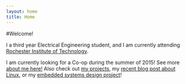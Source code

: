```yaml
---
layout: home
title: Home
---
```


#Welcome!

I a third year Electrical Engineering student, and I am currently 
attending <a href="http://rit.edu" target="_blank">Rochester Institute of Technology</a>. 

I am currently looking for a Co-op during the summer of 2015! 
See more [about me here!](/about) Also check out [my projects](/projects),
my [recent blog post about Linux](/2014/09/04/linux-experience/), or my
[embedded systems design project](/projects/embedded_systems)!